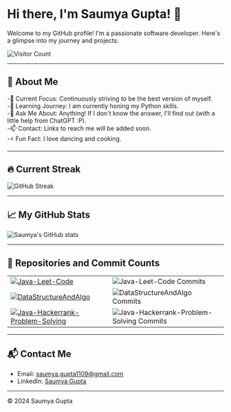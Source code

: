 # Hi there, I'm Saumya Gupta! 👋

Welcome to my GitHub profile! I'm a passionate software developer. Here's a glimpse into my journey and projects:

![Visitor Count](https://komarev.com/ghpvc/?username=saumya1109)

---

## 🔭 About Me

-🔭 Current Focus: Continuously striving to be the best version of myself. <br>
-🌱 Learning Journey: I am currently honing my Python skills. <br>
-💬 Ask Me About: Anything! If I don't know the answer, I'll find out (with a little help from ChatGPT :P). <br>
-📫 Contact: Links to reach me will be added soon.<br>
-⚡ Fun Fact: I love dancing and cooking. <br>

---

## 🔥 Current Streak

![GitHub Streak](https://github-readme-streak-stats.herokuapp.com/?user=saumya1109&theme=radical)

---

## 📈 My GitHub Stats

![Saumya's GitHub stats](https://github-readme-stats.vercel.app/api?username=saumya1109&show_icons=true&theme=radical)

---

## 📂 Repositories and Commit Counts

<table>
  <tr>
    <td>
      <a href="https://github.com/saumya1109/Java-Leet-Code">
        <img src="https://github-readme-stats.vercel.app/api/pin/?username=saumya1109&repo=Java-Leet-Code&theme=radical" alt="Java-Leet-Code"/>
      </a>
    </td>
    <td>
      <img src="https://img.shields.io/github/commit-activity/m/saumya1109/Java-Leet-Code?style=flat-square&logo=github&label=Commits" alt="Java-Leet-Code Commits"/>
    </td>
  </tr>
  <tr>
    <td>
      <a href="https://github.com/saumya1109/DataStructureAndAlgo">
        <img src="https://github-readme-stats.vercel.app/api/pin/?username=saumya1109&repo=DataStructureAndAlgo&theme=radical" alt="DataStructureAndAlgo"/>
      </a>
    </td>
    <td>
      <img src="https://img.shields.io/github/commit-activity/m/saumya1109/DataStructureAndAlgo?style=flat-square&logo=github&label=Commits" alt="DataStructureAndAlgo Commits"/>
    </td>
  </tr>
  <tr>
    <td>
      <a href="https://github.com/saumya1109/Java-Hackerrank-Problem-Solving">
        <img src="https://github-readme-stats.vercel.app/api/pin/?username=saumya1109&repo=Java-Hackerrank-Problem-Solving&theme=radical" alt="Java-Hackerrank-Problem-Solving"/>
      </a>
    </td>
    <td>
      <img src="https://img.shields.io/github/commit-activity/m/saumya1109/Java-Hackerrank-Problem-Solving?style=flat-square&logo=github&label=Commits" alt="Java-Hackerrank-Problem-Solving Commits"/>
    </td>
  </tr>
</table>

---

## 📬 Contact Me

- Email: [saumya.gupta1109@gmail.com](mailto:saumya.gupta1109@gmail.com)
- LinkedIn: [Saumya Gupta](https://www.linkedin.com/in/saumya-gupta1109)

---

© 2024 Saumya Gupta
